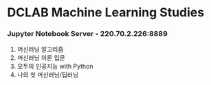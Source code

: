 # DCLAB Machine Learning Studies
### Jupyter Notebook Server - 220.70.2.226:8889

1. 머신러닝 알고리즘
2. 머신러닝 이론 입문
3. 모두의 인공지능 with Python
4. 나의 첫 머신러닝/딥러닝
